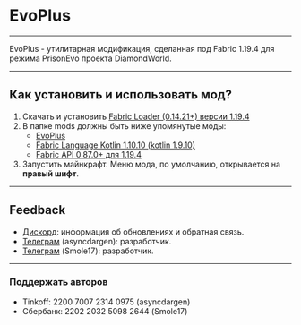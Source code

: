 # EvoPlus

---

EvoPlus - утилитарная модификация, сделанная под Fabric 1.19.4 для режима PrisonEvo проекта DiamondWorld.

---

## Как установить и использовать мод?

1. Скачать и установить [Fabric Loader (0.14.21+) версии 1.19.4](https://fabricmc.net/use/installer)
2. В папке mods должны быть ниже упомянутые моды:
   * [EvoPlus](https://modrinth.com/mod/evoplus/version/latest)
   * [Fabric Language Kotlin 1.10.10 (kotlin 1.9.10)](https://modrinth.com/mod/fabric-language-kotlin/version/1.10.10+kotlin.1.9.10)
   * [Fabric API 0.87.0+ для 1.19.4](https://modrinth.com/mod/fabric-api/version/0.87.0+1.19.4)
3. Запустить майнкрафт. Меню мода, по умолчанию, открывается на **правый шифт**.

---

## Feedback
* [Дискорд](https://discord.gg/tkuVE3fdKt): информация об обновлениях и обратная связь.
* [Телеграм](https://asyncdargen.t.me/) (asyncdargen): разработчик.
* [Телеграм](https://chmol17.t.me/) (Smole17): разработчик.

---

### Поддержать авторов

* Tinkoff: 2200 7007 2314 0975 (asyncdargen)
* Сбербанк: 2202 2032 5098 2644 (Smole17)
